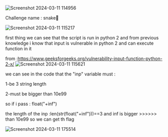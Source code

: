 
![Screenshot 2024-03-11 114956](https://github.com/ch0up1/AlphaCTF2024-writeups/assets/162801424/3691a802-f51c-4f90-864f-625101334e6e)


Challenge name :  snake🐍

![Screenshot 2024-03-11 115217](https://github.com/ch0up1/AlphaCTF2024-writeups/assets/162801424/cedc1bdb-5451-41e8-8398-dfa706de08c5)


first thing we can see that the script is run in python 2 and from previous knowledge i know that input is vulnerable in python 2 and can execute function in it


from :https://www.geeksforgeeks.org/vulnerability-input-function-python-2-x/ 
![Screenshot 2024-03-11 115621](https://github.com/ch0up1/AlphaCTF2024-writeups/assets/162801424/906ca482-3fcb-4b7c-9c2b-d4136474026c)


we can see in the code that the "inp" variable must :
  
  1-be 3 string length
  
  2-must be bigger than 10e99

so if i pass : float("+inf")

the length of the inp :len(str(float("+inf")))==3 
and inf is bigger >>>>>> than 10e99 so we can get th flag 


![Screenshot 2024-03-11 175514](https://github.com/ch0up1/AlphaCTF2024-writeups/assets/162801424/368788af-3efa-4f7e-bd85-0e51398ed1c4)
